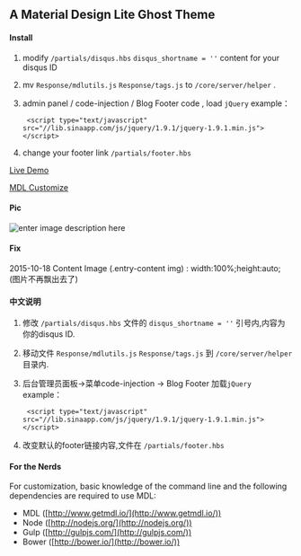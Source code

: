 ## A Material Design Lite Ghost Theme

#### Install  
1. modify `/partials/disqus.hbs`   `disqus_shortname = ''` content for your disqus ID  
2. mv `Response/mdlutils.js` `Response/tags.js` to `/core/server/helper` .  
3. admin panel / code-injection / Blog Footer code , load `jQuery`
example：   

        <script type="text/javascript" src="//lib.sinaapp.com/js/jquery/1.9.1/jquery-1.9.1.min.js"></script>

4. change your footer link `/partials/footer.hbs`

[Live Demo](https://suki.im)  

[MDL Customize](http://www.getmdl.io/customize/index.html)  

#### Pic
![enter image description here](https://suki.im/content/images/2015/10/20151013141427.png)

#### Fix
2015-10-18 Content Image (.entry-content img) : width:100%;height:auto; (图片不再飘出去了)

#### 中文说明
1. 修改  `/partials/disqus.hbs` 文件的  `disqus_shortname = ''`  引号内,内容为 你的disqus ID.
2. 移动文件 `Response/mdlutils.js` `Response/tags.js`  到 `/core/server/helper` 目录内.
3. 后台管理员面板->菜单code-injection -> Blog Footer 加载`jQuery`  
example：  

        <script type="text/javascript" src="//lib.sinaapp.com/js/jquery/1.9.1/jquery-1.9.1.min.js"></script>

4. 改变默认的footer链接内容,文件在 `/partials/footer.hbs`

#### For the Nerds  
For customization, basic knowledge of the command line and the following dependencies are required to use MDL:

- MDL ([http://www.getmdl.io/](http://www.getmdl.io/)) 
- Node ([http://nodejs.org/](http://nodejs.org/))
- Gulp ([http://gulpjs.com/](http://gulpjs.com/))
- Bower ([http://bower.io/](http://bower.io/)) 